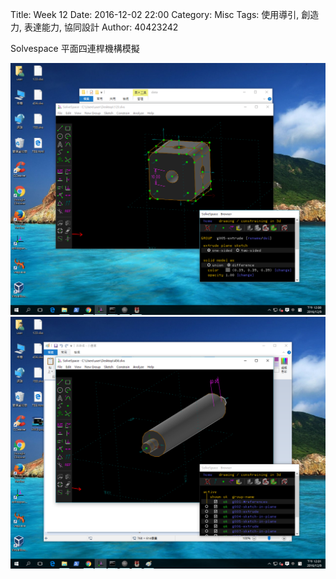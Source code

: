 Title: Week 12
Date: 2016-12-02 22:00
Category: Misc
Tags: 使用導引, 創造力, 表達能力, 協同設計
Author: 40423242


<p>Solvespace 平面四連桿機構模擬<p>

<img src="./../data/HW3.png" width="800" />

<img src="./../data/HW4.png" width="800" />


